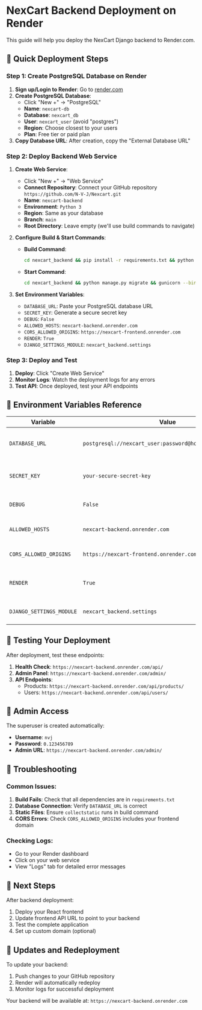 # NexCart Backend Deployment on Render

This guide will help you deploy the NexCart Django backend to Render.com.

## 🚀 Quick Deployment Steps

### Step 1: Create PostgreSQL Database on Render

1. **Sign up/Login to Render**: Go to [render.com](https://render.com)
2. **Create PostgreSQL Database**:
   - Click "New +" → "PostgreSQL"
   - **Name**: `nexcart-db`
   - **Database**: `nexcart_db`
   - **User**: `nexcart_user` (avoid "postgres")
   - **Region**: Choose closest to your users
   - **Plan**: Free tier or paid plan
3. **Copy Database URL**: After creation, copy the "External Database URL"

### Step 2: Deploy Backend Web Service

1. **Create Web Service**:
   - Click "New +" → "Web Service"
   - **Connect Repository**: Connect your GitHub repository `https://github.com/N-V-J/Nexcart.git`
   - **Name**: `nexcart-backend`
   - **Environment**: `Python 3`
   - **Region**: Same as your database
   - **Branch**: `main`
   - **Root Directory**: Leave empty (we'll use build commands to navigate)

2. **Configure Build & Start Commands**:
   - **Build Command**: 
     ```bash
     cd nexcart_backend && pip install -r requirements.txt && python manage.py collectstatic --noinput
     ```
   - **Start Command**:
     ```bash
     cd nexcart_backend && python manage.py migrate && gunicorn --bind 0.0.0.0:$PORT --workers 3 nexcart_backend.wsgi:application
     ```

3. **Set Environment Variables**:
   - `DATABASE_URL`: Paste your PostgreSQL database URL
   - `SECRET_KEY`: Generate a secure secret key
   - `DEBUG`: `False`
   - `ALLOWED_HOSTS`: `nexcart-backend.onrender.com`
   - `CORS_ALLOWED_ORIGINS`: `https://nexcart-frontend.onrender.com`
   - `RENDER`: `True`
   - `DJANGO_SETTINGS_MODULE`: `nexcart_backend.settings`

### Step 3: Deploy and Test

1. **Deploy**: Click "Create Web Service"
2. **Monitor Logs**: Watch the deployment logs for any errors
3. **Test API**: Once deployed, test your API endpoints

## 🔧 Environment Variables Reference

| Variable | Value | Description |
|----------|-------|-------------|
| `DATABASE_URL` | `postgresql://nexcart_user:password@host:port/nexcart_db` | Your Render PostgreSQL URL |
| `SECRET_KEY` | `your-secure-secret-key` | Django secret key (generate new one) |
| `DEBUG` | `False` | Production debug setting |
| `ALLOWED_HOSTS` | `nexcart-backend.onrender.com` | Your Render app domain |
| `CORS_ALLOWED_ORIGINS` | `https://nexcart-frontend.onrender.com` | Frontend domain for CORS |
| `RENDER` | `True` | Enables Render-specific settings |
| `DJANGO_SETTINGS_MODULE` | `nexcart_backend.settings` | Django settings module |

## 🧪 Testing Your Deployment

After deployment, test these endpoints:

1. **Health Check**: `https://nexcart-backend.onrender.com/api/`
2. **Admin Panel**: `https://nexcart-backend.onrender.com/admin/`
3. **API Endpoints**: 
   - Products: `https://nexcart-backend.onrender.com/api/products/`
   - Users: `https://nexcart-backend.onrender.com/api/users/`

## 🔐 Admin Access

The superuser is created automatically:
- **Username**: `nvj`
- **Password**: `0.123456789`
- **Admin URL**: `https://nexcart-backend.onrender.com/admin/`

## 🐛 Troubleshooting

### Common Issues:

1. **Build Fails**: Check that all dependencies are in `requirements.txt`
2. **Database Connection**: Verify `DATABASE_URL` is correct
3. **Static Files**: Ensure `collectstatic` runs in build command
4. **CORS Errors**: Check `CORS_ALLOWED_ORIGINS` includes your frontend domain

### Checking Logs:
- Go to your Render dashboard
- Click on your web service
- View "Logs" tab for detailed error messages

## 📝 Next Steps

After backend deployment:
1. Deploy your React frontend
2. Update frontend API URL to point to your backend
3. Test the complete application
4. Set up custom domain (optional)

## 🔄 Updates and Redeployment

To update your backend:
1. Push changes to your GitHub repository
2. Render will automatically redeploy
3. Monitor logs for successful deployment

Your backend will be available at: `https://nexcart-backend.onrender.com`
